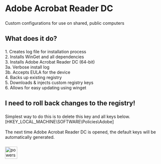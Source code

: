 <h1 align="left">Adobe Acrobat Reader DC</h1>

###

<p align="left">Custom configurations for use on shared, public computers</p>

###

<h2 align="left">What does it do?</h2>

###

<p align="left">1. Creates log file for installation process<br>2. Installs WinGet and all dependencies<br>3. Installs Adobe Acrobat Reader DC (64-bit)<br>3a. Verbose install log<br>3b. Accepts EULA for the device<br>4. Backs up existing registry<br>5. Downloads & injects custom registry keys<br>6. Allows for easy updating using winget</p>

###

<h2 align="left">I need to roll back changes to the registry!</h2>

###

<p align="left">Simplest way to do this is to delete this key and all keys below.<br>[HKEY_LOCAL_MACHINE\SOFTWARE\Policies\Adobe]<br><br>The next time Adobe Acrobat Reader DC is opened, the default keys will be automatically generated.</p>

###

<div align="left">
  <img src="https://skillicons.dev/icons?i=powershell" height="40" alt="powershell logo"  />
</div>

###
